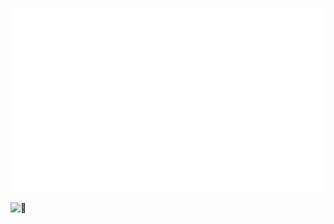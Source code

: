 ![](https://raw.githubusercontent.com/YannickFuereder/github-stats/master/generated/languages.svg#gh-dark-mode-only)

![👑](https://open.spotify.com/track/1TpRk0wKjPGybTFPEQW0Sx?si=c051ecce5939480c)
